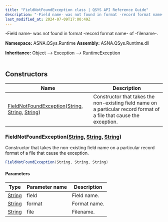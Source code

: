 ```yaml
---
title: "FieldNotFoundException class | QSYS API Reference Guide"
description: "-Field name- was not found in format -record format name- of -filename-. "
last_modified_at: 2024-07-09T17:00:49Z
---
```


-Field name- was not found in format -record format name- of -filename-.

**Namespace:** ASNA.QSys.Runtime
**Assembly:** ASNA.QSys.Runtime.dll

**Inheritance:** [Object](https://docs.microsoft.com/en-us/dotnet/api/system.object) --> [Exception](https://docs.microsoft.com/en-us/dotnet/api/system.exception) --> [RuntimeException](/reference/runtime/qsys-runtime/runtime-exception.html)
<br>
<br>

## Constructors

| Name | Description |
| --- | --- |
| [FieldNotFoundException](#fieldnotfoundexceptionstring-string-string)([String](https://docs.microsoft.com/en-us/dotnet/api/system.string), [String](https://docs.microsoft.com/en-us/dotnet/api/system.string), [String](https://docs.microsoft.com/en-us/dotnet/api/system.string)) | Constructor that takes the non-existing field name on a particular record format of a file that cause the exception.

### FieldNotFoundException([String](https://docs.microsoft.com/en-us/dotnet/api/system.string), [String](https://docs.microsoft.com/en-us/dotnet/api/system.string), [String](https://docs.microsoft.com/en-us/dotnet/api/system.string))

Constructor that takes the non-existing field name on a particular record format of a file that cause the exception.

```cs
FieldNotFoundException(String, String, String)
```

#### Parameters

| Type | Parameter name | Description
| --- | --- | ---
| [String](https://docs.microsoft.com/en-us/dotnet/api/system.string) | field | Field name.
| [String](https://docs.microsoft.com/en-us/dotnet/api/system.string) | format | Format name.
| [String](https://docs.microsoft.com/en-us/dotnet/api/system.string) | file | Filename.
